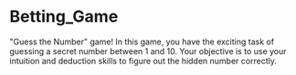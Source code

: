 # Betting_Game
 "Guess the Number" game! In this game, you have the exciting task of guessing a secret number between 1 and 10. Your objective is to use your intuition and deduction skills to figure out the hidden number correctly.
